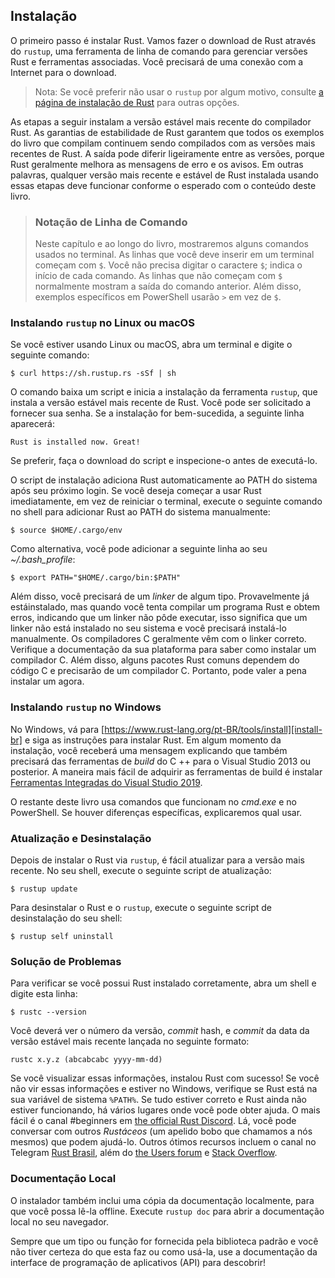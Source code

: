 ## Instalação

O primeiro passo é instalar Rust. Vamos fazer o download de Rust através do `rustup`, uma ferramenta de linha de comando para gerenciar versões Rust e ferramentas associadas. 
Você precisará de uma conexão com a Internet para o download.

> Nota: Se você preferir não usar o `rustup` por algum motivo, consulte [a página de instalação de Rust](https://www.rust-lang.org/pt-BR/tools/install) para outras opções.

As etapas a seguir instalam a versão estável mais recente do compilador Rust. As garantias de estabilidade de Rust garantem que todos os exemplos do livro que compilam continuem sendo compilados com as versões mais recentes de Rust. A saída pode diferir ligeiramente entre as versões, porque Rust geralmente melhora as mensagens de erro e os avisos. Em outras palavras, qualquer versão mais recente e estável de Rust instalada usando essas etapas deve funcionar conforme o esperado com o conteúdo deste livro.

> ### Notação de Linha de Comando
>
> Neste capítulo e ao longo do livro, mostraremos alguns comandos usados no terminal. As linhas que você deve inserir em um terminal começam com `$`. Você não precisa digitar o caractere `$`; indica o início de cada comando. As linhas que não começam com `$` normalmente mostram a saída do comando anterior. Além disso, exemplos específicos em PowerShell usarão `>` em vez de `$`.

### Instalando `rustup` no Linux ou macOS

Se você estiver usando Linux ou macOS, abra um terminal e digite o seguinte comando:

```text
$ curl https://sh.rustup.rs -sSf | sh
```

O comando baixa um script e inicia a instalação da ferramenta `rustup`, que instala a versão estável mais recente de Rust. Você pode ser solicitado a fornecer sua senha. Se a instalação for bem-sucedida, a seguinte linha aparecerá:

```text
Rust is installed now. Great!
```

Se preferir, faça o download do script e inspecione-o antes de executá-lo.

O script de instalação adiciona Rust automaticamente ao PATH do sistema após seu próximo login. Se você deseja começar a usar Rust imediatamente, em vez de reiniciar o terminal, execute o seguinte comando no shell para adicionar Rust ao PATH do sistema manualmente:

```text
$ source $HOME/.cargo/env
```

Como alternativa, você pode adicionar a seguinte linha ao seu _~/.bash_profile_:

```text
$ export PATH="$HOME/.cargo/bin:$PATH"
```

Além disso, você precisará de um *linker* de algum tipo. Provavelmente já estáinstalado, mas quando você tenta compilar um programa Rust e obtem erros, indicando que um linker não pôde executar, isso significa que um linker não está instalado no seu sistema e você precisará instalá-lo manualmente. Os compiladores C geralmente vêm com o linker correto. Verifique a documentação da sua plataforma para saber como instalar 
um compilador C. Além disso, alguns pacotes Rust comuns dependem do código C e precisarão de um compilador C. Portanto, pode valer a pena instalar um agora.

### Instalando `rustup` no Windows

No Windows, vá para [https://www.rust-lang.org/pt-BR/tools/install][install-br] e siga as instruções para instalar Rust. Em algum momento da instalação, você receberá uma mensagem explicando que também precisará das ferramentas de *build* do C ++ para o Visual Studio 2013 ou posterior. 
A maneira mais fácil de adquirir as ferramentas de build é instalar [Ferramentas Integradas do Visual Studio 2019][visualstudio-br]. <!--Diretório mudou: As ferramentas estão na seção: Outras Ferramentas e Estruturas. -->

[install]: https://www.rust-lang.org/tools/install
[visualstudio]: https://www.visualstudio.com/downloads/#build-tools-for-visual-studio-2019

[install-br]: https://www.rust-lang.org/pt-BR/tools/install
[visualstudio-br]: https://visualstudio.microsoft.com/pt-br/downloads/

O restante deste livro usa comandos que funcionam no _cmd.exe_ e no PowerShell. Se houver diferenças específicas, explicaremos qual usar.

### Atualização e Desinstalação

Depois de instalar o Rust via `rustup`, é fácil atualizar para a versão mais recente. No seu shell, execute o seguinte script de atualização:

```text
$ rustup update
```

Para desinstalar o Rust e o `rustup`, execute o seguinte script de desinstalação do seu shell:

```text
$ rustup self uninstall
```

### Solução de Problemas

Para verificar se você possui Rust instalado corretamente, abra um shell e digite esta linha:

```text
$ rustc --version
```

Você deverá ver o número da versão, *commit* hash, e *commit* da data da versão estável mais recente lançada no seguinte formato:

```text
rustc x.y.z (abcabcabc yyyy-mm-dd)
```

Se você visualizar essas informações, instalou Rust com sucesso! Se você não vir essas informações e estiver no Windows, verifique se Rust está na sua variável de sistema `%PATH%`. Se tudo estiver correto e Rust ainda não estiver funcionando, há vários lugares onde você pode obter ajuda. O mais fácil é o canal #beginners em [the official Rust Discord][discord]. Lá, você pode conversar com outros *Rustáceos* (um apelido bobo que chamamos a nós mesmos) que podem ajudá-lo. Outros ótimos recursos 
incluem o canal no Telegram [Rust Brasil][telegram], além do [the Users forum][users] e [Stack Overflow][stackoverflow].

[discord]: https://discord.gg/rust-lang
[users]: https://users.rust-lang.org/
[stackoverflow]: http://stackoverflow.com/questions/tagged/rust
[telegram]: https://t.me/rustlangbr

### Documentação Local

O instalador também inclui uma cópia da documentação localmente, para que você possa lê-la offline. Execute `rustup doc` para abrir a documentação local no seu navegador.

Sempre que um tipo ou função for fornecida pela biblioteca padrão e você não tiver certeza do que esta faz ou como usá-la, use a documentação da interface de programação de aplicativos (API) para descobrir!